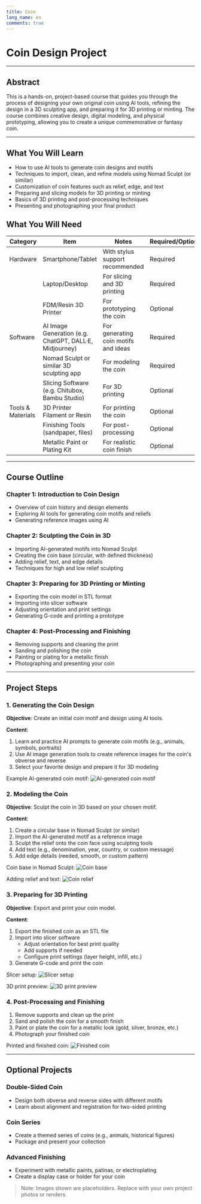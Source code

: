 ```yaml
---
title: Coin
lang_name: en 
comments: true
---
```


# Coin Design Project

---

## Abstract

This is a hands-on, project-based course that guides you through the process of designing your own original coin using AI tools, refining the design in a 3D sculpting app, and preparing it for 3D printing or minting. The course combines creative design, digital modeling, and physical prototyping, allowing you to create a unique commemorative or fantasy coin.


---


## What You Will Learn

- How to use AI tools to generate coin designs and motifs
- Techniques to import, clean, and refine models using Nomad Sculpt (or similar)
- Customization of coin features such as relief, edge, and text
- Preparing and slicing models for 3D printing or minting
- Basics of 3D printing and post-processing techniques
- Presenting and photographing your final product

## What You Will Need

| Category         | Item                                   | Notes                                      | Required/Optional |
|------------------|----------------------------------------|--------------------------------------------|------------------|
| Hardware         | Smartphone/Tablet                      | With stylus support recommended            | Required         |
|                  | Laptop/Desktop                         | For slicing and 3D printing                | Required         |
|                  | FDM/Resin 3D Printer                   | For prototyping the coin                   | Optional         |
| Software         | AI Image Generation (e.g. ChatGPT, DALL·E, Midjourney) | For generating coin motifs and ideas       | Required         |
|                  | Nomad Sculpt or similar 3D sculpting app| For modeling the coin                      | Required         |
|                  | Slicing Software (e.g. Chitubox, Bambu Studio) | For 3D printing                            | Optional         |
| Tools & Materials| 3D Printer Filament or Resin           | For printing the coin                      | Optional         |
|                  | Finishing Tools (sandpaper, files)     | For post-processing                        | Optional         |
|                  | Metallic Paint or Plating Kit          | For realistic coin finish                  | Optional         |

---

## Course Outline

### Chapter 1: Introduction to Coin Design
- Overview of coin history and design elements
- Exploring AI tools for generating coin motifs and reliefs
- Generating reference images using AI

### Chapter 2: Sculpting the Coin in 3D
- Importing AI-generated motifs into Nomad Sculpt
- Creating the coin base (circular, with defined thickness)
- Adding relief, text, and edge details
- Techniques for high and low relief sculpting

### Chapter 3: Preparing for 3D Printing or Minting
- Exporting the coin model in STL format
- Importing into slicer software
- Adjusting orientation and print settings
- Generating G-code and printing a prototype

### Chapter 4: Post-Processing and Finishing
- Removing supports and cleaning the print
- Sanding and polishing the coin
- Painting or plating for a metallic finish
- Photographing and presenting your coin

---

## Project Steps

### 1. Generating the Coin Design

**Objective**: Create an initial coin motif and design using AI tools.

**Content**:
1. Learn and practice AI prompts to generate coin motifs (e.g., animals, symbols, portraits)
2. Use AI image generation tools to create reference images for the coin's obverse and reverse
3. Select your favorite design and prepare it for 3D modeling

Example AI-generated coin motif:
![AI-generated coin motif](./images/ai-coin-motif.png)

### 2. Modeling the Coin

**Objective**: Sculpt the coin in 3D based on your chosen motif.

**Content**:
1. Create a circular base in Nomad Sculpt (or similar)
2. Import the AI-generated motif as a reference image
3. Sculpt the relief onto the coin face using sculpting tools
4. Add text (e.g., denomination, year, country, or custom message)
5. Add edge details (reeded, smooth, or custom pattern)

Coin base in Nomad Sculpt:
![Coin base](./images/coin-base.png)

Adding relief and text:
![Coin relief](./images/coin-relief.png)

### 3. Preparing for 3D Printing

**Objective**: Export and print your coin model.

**Content**:
1. Export the finished coin as an STL file
2. Import into slicer software
   - Adjust orientation for best print quality
   - Add supports if needed
   - Configure print settings (layer height, infill, etc.)
3. Generate G-code and print the coin

Slicer setup:
![Slicer setup](./images/coin-slicer.png)

3D print preview:
![3D print preview](./images/coin-print-preview.png)

### 4. Post-Processing and Finishing

1. Remove supports and clean up the print
2. Sand and polish the coin for a smooth finish
3. Paint or plate the coin for a metallic look (gold, silver, bronze, etc.)
4. Photograph your finished coin

Printed and finished coin:
![Finished coin](./images/finished-coin.png)

---

## Optional Projects

### Double-Sided Coin
- Design both obverse and reverse sides with different motifs
- Learn about alignment and registration for two-sided printing

### Coin Series
- Create a themed series of coins (e.g., animals, historical figures)
- Package and present your collection

### Advanced Finishing
- Experiment with metallic paints, patinas, or electroplating
- Create a display case or holder for your coin

> Note: Images shown are placeholders. Replace with your own project photos or renders.



